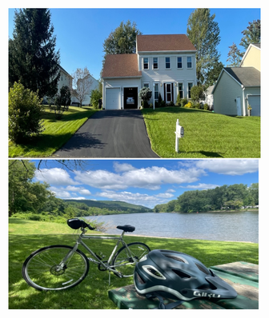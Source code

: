 <img src="House_19Runnel.jpg" alt="Ding home page" width="1200" height="300">

<img src="Ye_bike2.jpg" alt="Ding home page" width="500" height="300">
